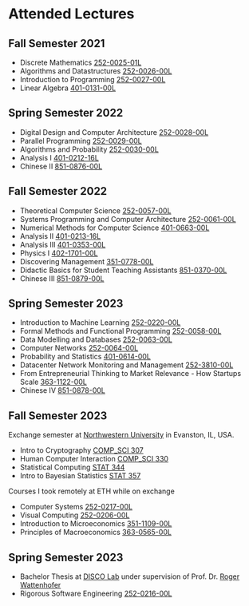 # Attended Lectures

## Fall Semester 2021
- Discrete Mathematics [252-0025-01L](http://www.vvz.ethz.ch/Vorlesungsverzeichnis/lerneinheit.view?lerneinheitId=147043&semkez=2021W&lang=en)
- Algorithms and Datastructures [252-0026-00L](http://www.vvz.ethz.ch/Vorlesungsverzeichnis/lerneinheit.view?lerneinheitId=146603&semkez=2021W&lang=en)
- Introduction to Programming [252-0027-00L](http://www.vvz.ethz.ch/Vorlesungsverzeichnis/lerneinheit.view?lerneinheitId=148279&semkez=2021W&lang=en)
- Linear Algebra [401-0131-00L](http://www.vvz.ethz.ch/Vorlesungsverzeichnis/lerneinheit.view?lerneinheitId=148509&semkez=2021W&lang=en)

## Spring Semester 2022
- Digital Design and Computer Architecture [252-0028-00L](http://www.vvz.ethz.ch/Vorlesungsverzeichnis/lerneinheit.view?lerneinheitId=159117&semkez=2022S&lang=de)
- Parallel Programming [252-0029-00L](http://www.vvz.ethz.ch/Vorlesungsverzeichnis/lerneinheit.view?lerneinheitId=157750&semkez=2022S&lang=en)
- Algorithms and Probability [252-0030-00L](http://www.vvz.ethz.ch/Vorlesungsverzeichnis/lerneinheit.view?lerneinheitId=157731&semkez=2022S&lang=en)
- Analysis I [401-0212-16L](http://www.vvz.ethz.ch/Vorlesungsverzeichnis/lerneinheit.view?lerneinheitId=158644&semkez=2022S&lang=en)
- Chinese II [851-0876-00L](https://www.sprachenzentrum.uzh.ch/static/services/prod/frontend/fKursdetail.php?targetgpid=zielgruppe:studentETHZ&sprachid=sprache:chinesisch&kursnr=442be8fc-245d-411a-b827-bb6ac636dca3&lang=en)

## Fall Semester 2022
- Theoretical Computer Science [252-0057-00L](http://www.vvz.ethz.ch/Vorlesungsverzeichnis/lerneinheit.view?lerneinheitId=163672&semkez=2022W&lang=en)
- Systems Programming and Computer Architecture [252-0061-00L](http://www.vvz.ethz.ch/Vorlesungsverzeichnis/lerneinheit.view?lerneinheitId=162562&semkez=2022W&lang=en)
- Numerical Methods for Computer Science [401-0663-00L](http://www.vvz.ethz.ch/Vorlesungsverzeichnis/lerneinheit.view?lerneinheitId=162598&semkez=2022W&lang=en)
- Analysis II [401-0213-16L](http://www.vvz.ethz.ch/Vorlesungsverzeichnis/lerneinheit.view?lerneinheitId=162699&semkez=2022W&lang=en)
- Analysis III [401-0353-00L](http://www.vvz.ethz.ch/Vorlesungsverzeichnis/lerneinheit.view?lerneinheitId=163429&semkez=2022W&lang=en)
- Physics I [402-1701-00L](http://www.vvz.ethz.ch/Vorlesungsverzeichnis/lerneinheit.view?lerneinheitId=161894&semkez=2022W&lang=en)
- Discovering Management [351-0778-00L](http://www.vvz.ethz.ch/Vorlesungsverzeichnis/lerneinheit.view?lerneinheitId=163319&semkez=2022W&lang=en)
- Didactic Basics for Student Teaching Assistants [851-0370-00L](http://www.vvz.ethz.ch/Vorlesungsverzeichnis/lerneinheit.view?lerneinheitId=162262&semkez=2022W&lang=en)
- Chinese III [851-0879-00L](https://www.vvz.ethz.ch/Vorlesungsverzeichnis/lerneinheit.view?lang=en&lerneinheitId=172508&semkez=2023W&ansicht=LEHRVERANSTALTUNGEN&)

## Spring Semester 2023
- Introduction to Machine Learning [252-0220-00L](http://www.vvz.ethz.ch/Vorlesungsverzeichnis/lerneinheit.view?lerneinheitId=167629&semkez=2023S&lang=en)
- Formal Methods and Functional Programming [252-0058-00L](http://www.vvz.ethz.ch/Vorlesungsverzeichnis/lerneinheit.view?lerneinheitId=168549&semkez=2023S&lang=en)
- Data Modelling and Databases [252-0063-00L](http://www.vvz.ethz.ch/Vorlesungsverzeichnis/lerneinheit.view?lerneinheitId=168611&semkez=2023S&lang=en)
- Computer Networks [252-0064-00L](http://www.vvz.ethz.ch/Vorlesungsverzeichnis/lerneinheit.view?lerneinheitId=168727&semkez=2023S&lang=en)
- Probability and Statistics [401-0614-00L](http://www.vvz.ethz.ch/Vorlesungsverzeichnis/lerneinheit.view?lerneinheitId=168722&semkez=2023S&lang=en)
- Datacenter Network Monitoring and Management [252-3810-00L](http://www.vvz.ethz.ch/Vorlesungsverzeichnis/lerneinheit.view?lerneinheitId=166856&semkez=2023S&lang=en)
- From Entrepreneurial Thinking to Market Relevance - How Startups Scale [363-1122-00L](http://www.vvz.ethz.ch/Vorlesungsverzeichnis/lerneinheit.view?lerneinheitId=168749&semkez=2023S&lang=en)
- Chinese IV [851-0878-00L](https://www.sprachenzentrum.uzh.ch/static/services/prod/frontend/fKursdetail.php?targetgpid=zielgruppe:studentETHZ&sprachid=sprache:chinesisch&kursnr=7a35ccd4-13cd-4cb3-ad57-c35f59b83fea&lang=en)

## Fall Semester 2023

Exchange semester at [Northwestern University](https://www.northwestern.edu) in Evanston, IL, USA.
- Intro to Cryptography [COMP_SCI 307](https://www.mccormick.northwestern.edu/computer-science/academics/courses/descriptions/307.html)
- Human Computer Interaction [COMP_SCI 330](https://www.mccormick.northwestern.edu/computer-science/academics/courses/descriptions/330-1.html)
- Statistical Computing [STAT 344](https://class-descriptions.northwestern.edu/4920/WCAS/STAT/16697)
- Intro to Bayesian Statistics [STAT 357](https://class-descriptions.northwestern.edu/4920/WCAS/STAT/16932)

Courses I took remotely at ETH while on exchange
- Computer Systems [252-0217-00L](http://www.vvz.ethz.ch/Vorlesungsverzeichnis/lerneinheit.view?lerneinheitId=173502&semkez=2023W&lang=en)
- Visual Computing [252-0206-00L](http://www.vvz.ethz.ch/Vorlesungsverzeichnis/lerneinheit.view?lerneinheitId=172227&semkez=2023W&lang=en)
- Introduction to Microeconomics [351-1109-00L](http://www.vvz.ethz.ch/Vorlesungsverzeichnis/lerneinheit.view?lerneinheitId=173199&semkez=2023W&lang=en)
- Principles of Macroeconomics [363-0565-00L](http://www.vvz.ethz.ch/Vorlesungsverzeichnis/lerneinheit.view?lerneinheitId=172305&semkez=2023W&lang=en)

## Spring Semester 2023

- Bachelor Thesis at [DISCO Lab](https://disco.ethz.ch) under supervision of Prof. Dr. [Roger Wattenhofer](https://disco.ethz.ch/members/wroger)
- Rigorous Software Engineering [252-0216-00L](http://www.vvz.ethz.ch/Vorlesungsverzeichnis/lerneinheit.view?lerneinheitId=177126&semkez=2024S&lang=en)
